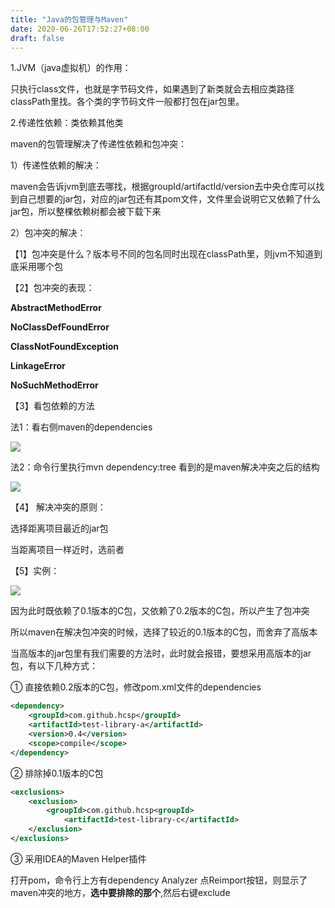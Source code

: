 ```yaml
---
title: "Java的包管理与Maven"
date: 2020-06-26T17:52:27+08:00
draft: false
---
```



1.JVM（java虚拟机）的作用：

只执行class文件，也就是字节码文件，如果遇到了新类就会去相应类路径classPath里找。各个类的字节码文件一般都打包在jar包里。

2.传递性依赖：类依赖其他类

maven的包管理解决了传递性依赖和包冲突：

1）传递性依赖的解决：

maven会告诉jvm到底去哪找，根据groupId/artifactId/version去中央仓库可以找到自己想要的jar包，对应的jar包还有其pom文件，文件里会说明它又依赖了什么jar包，所以整棵依赖树都会被下载下来

2）包冲突的解决：

【1】包冲突是什么？版本号不同的包名同时出现在classPath里，则jvm不知道到底采用哪个包

【2】包冲突的表现：

**AbstractMethodError**

**NoClassDefFoundError**

**ClassNotFoundException**

**LinkageError**

**NoSuchMethodError**

【3】看包依赖的方法

法1：看右侧maven的dependencies

![](/images/way1.png)

法2：命令行里执行mvn dependency:tree 看到的是maven解决冲突之后的结构

![](/images/way2.png)

【4】
解决冲突的原则：

选择距离项目最近的jar包

当距离项目一样近时，选前者

【5】实例：

![](images/包冲突实例)

因为此时既依赖了0.1版本的C包，又依赖了0.2版本的C包，所以产生了包冲突

所以maven在解决包冲突的时候，选择了较近的0.1版本的C包，而舍弃了高版本

当高版本的jar包里有我们需要的方法时，此时就会报错，要想采用高版本的jar包，有以下几种方式：

① 直接依赖0.2版本的C包，修改pom.xml文件的dependencies

```xml
<dependency>    
    <groupId>com.github.hcsp</groupId>    
    <artifactId>test-library-a</artifactId>    
    <version>0.4</version>    
    <scope>compile</scope>
</dependency>
```

② 排除掉0.1版本的C包

```xml
<exclusions>
    <exclusion>    
        <groupId>com.github.hcsp<groupId>    
            <artifactId>test-library-c</artifactId>
    </exclusion>
</exclusions>
```

③ 采用IDEA的Maven Helper插件

打开pom，命令行上方有dependency Analyzer 点Reimport按钮，则显示了maven冲突的地方，**选中要排除的那个**,然后右键exclude